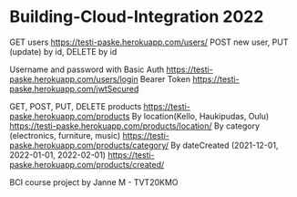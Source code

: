 # Building-Cloud-Integration 2022

GET users https://testi-paske.herokuapp.com/users/ POST new user, PUT (update) by id, DELETE by id

Username and password with Basic Auth https://testi-paske.herokuapp.com/users/login
Bearer Token https://testi-paske.herokuapp.com/jwtSecured

GET, POST, PUT, DELETE products https://testi-paske.herokuapp.com/products
By location(Kello, Haukipudas, Oulu) https://testi-paske.herokuapp.com/products/location/
By category (electronics, furniture, music) https://testi-paske.herokuapp.com/products/category/
By dateCreated (2021-12-01, 2022-01-01, 2022-02-01) https://testi-paske.herokuapp.com/products/created/

BCI course project by Janne M - TVT20KMO
